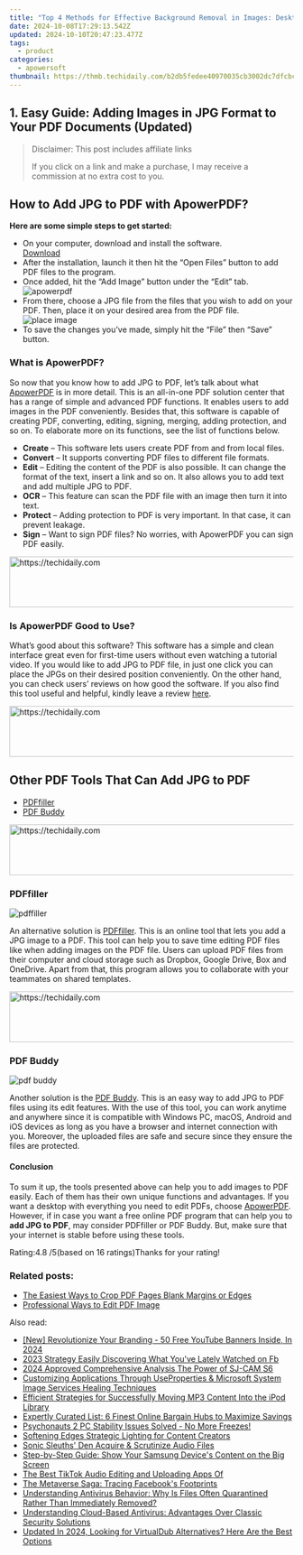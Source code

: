 ```yaml
---
title: "Top 4 Methods for Effective Background Removal in Images: Desktop and Mobile Solutions"
date: 2024-10-08T17:29:13.542Z
updated: 2024-10-10T20:47:23.477Z
tags:
  - product
categories:
  - apowersoft
thumbnail: https://thmb.techidaily.com/b2db5fedee40970035cb3002dc7dfcbc1c0c6f7d7b80bea9905bc131bc260d6b.jpg
---
```


## 1. Easy Guide: Adding Images in JPG Format to Your PDF Documents (Updated)

>  Disclaimer: This post includes affiliate links
>
>  If you click on a link and make a purchase, I may receive a commission at no extra cost to you.
>

## How to Add JPG to PDF with ApowerPDF?

**Here are some simple steps to get started:**

* On your computer, download and install the software.  
[Download](https://tools.techidaily.com/apowersoft/products/)
* After the installation, launch it then hit the “Open Files” button to add PDF files to the program.
* Once added, hit the “Add Image” button under the “Edit” tab.  
![apowerpdf](https://www.apowersoft.com//webusupload.aoscdn.com/apowercom/wp-content/uploads/2020/07/add-image.jpg.webp)
* From there, choose a JPG file from the files that you wish to add on your PDF. Then, place it on your desired area from the PDF file.  
![place image](https://www.apowersoft.com//webusupload.aoscdn.com/apowercom/wp-content/uploads/2020/07/place-jpg.jpg.webp)
* To save the changes you’ve made, simply hit the “File” then “Save” button.

### What is ApowerPDF?

So now that you know how to add JPG to PDF, let’s talk about what [ApowerPDF](https://tools.techidaily.com/apowersoft/apower-pdf/) is in more detail. This is an all-in-one PDF solution center that has a range of simple and advanced PDF functions. It enables users to add images in the PDF conveniently. Besides that, this software is capable of creating PDF, converting, editing, signing, merging, adding protection, and so on. To elaborate more on its functions, see the list of functions below.

* **Create** – This software lets users create PDF from and from local files.
* **Convert** – It supports converting PDF files to different file formats.
* **Edit**  – Editing the content of the PDF is also possible. It can change the format of the text, insert a link and so on. It also allows you to add text and add multiple JPG to PDF.
* **OCR** – This feature can scan the PDF file with an image then turn it into text.
* **Protect** – Adding protection to PDF is very important. In that case, it can prevent leakage.
* **Sign** – Want to sign PDF files? No worries, with ApowerPDF you can sign PDF easily.

<!-- affiliate ads begin -->
<a href="https://dhgate.sjv.io/c/5597632/1186864/12108" target="_top" id="1186864">
  <img src="//a.impactradius-go.com/display-ad/12108-1186864" border="0" alt="https://techidaily.com" width="728" height="90"/>
</a>
<img height="0" width="0" src="https://dhgate.sjv.io/i/5597632/1186864/12108" style="position:absolute;visibility:hidden;" border="0" />
<!-- affiliate ads end -->

### Is ApowerPDF Good to Use?

What’s good about this software? This software has a simple and clean interface great even for first-time users without even watching a tutorial video. If you would like to add JPG to PDF file, in just one click you can place the JPGs on their desired position conveniently. On the other hand, you can check users’ reviews on how good the software. If you also find this tool useful and helpful, kindly leave a review [here](https://www.g2crowd.com/products/apowerpdf/reviews).

<!-- affiliate ads begin -->
<a href="https://appsumo.8odi.net/c/5597632/2151855/7443" target="_top" id="2151855">
  <img src="//a.impactradius-go.com/display-ad/7443-2151855" border="0" alt="https://techidaily.com" width="728" height="90"/>
</a>
<img height="0" width="0" src="https://appsumo.8odi.net/i/5597632/2151855/7443" style="position:absolute;visibility:hidden;" border="0" />
<!-- affiliate ads end -->

## Other PDF Tools That Can Add JPG to PDF

* [PDFfiller](https://tools.techidaily.com/apowersoft/products/)
* [PDF Buddy](https://tools.techidaily.com/apowersoft/products/)

<!-- affiliate ads begin -->
<a href="https://aligracehair.sjv.io/c/5597632/2080317/19272" target="_top" id="2080317">
  <img src="//a.impactradius-go.com/display-ad/19272-2080317" border="0" alt="https://techidaily.com" width="728" height="90"/>
</a>
<img height="0" width="0" src="https://aligracehair.sjv.io/i/5597632/2080317/19272" style="position:absolute;visibility:hidden;" border="0" />
<!-- affiliate ads end -->

### PDFfiller

![pdffiller](https://www.apowersoft.com//webusupload.aoscdn.com/apowercom/wp-content/uploads/2020/07/add-image-pdffiller.jpg.webp)

An alternative solution is [PDFfiller](https://www.pdffiller.com/en/categories/add-image.htm). This is an online tool that lets you add a JPG image to a PDF. This tool can help you to save time editing PDF files like when adding images on the PDF file. Users can upload PDF files from their computer and cloud storage such as Dropbox, Google Drive, Box and OneDrive. Apart from that, this program allows you to collaborate with your teammates on shared templates.

<!-- affiliate ads begin -->
<a href="https://appsumo.8odi.net/c/5597632/2037345/7443" target="_top" id="2037345">
  <img src="//a.impactradius-go.com/display-ad/7443-2037345" border="0" alt="https://techidaily.com" width="728" height="90"/>
</a>
<img height="0" width="0" src="https://appsumo.8odi.net/i/5597632/2037345/7443" style="position:absolute;visibility:hidden;" border="0" />
<!-- affiliate ads end -->

### PDF Buddy

![pdf buddy](https://www.apowersoft.com//webusupload.aoscdn.com/apowercom/wp-content/uploads/2020/07/add-jpg-using-pdfbuddy.jpg.webp)

Another solution is the [PDF Buddy](https://www.pdfbuddy.com/how-to/add-image-to-pdf). This is an easy way to add JPG to PDF files using its edit features. With the use of this tool, you can work anytime and anywhere since it is compatible with Windows PC, macOS, Android and iOS devices as long as you have a browser and internet connection with you. Moreover, the uploaded files are safe and secure since they ensure the files are protected.

#### Conclusion

To sum it up, the tools presented above can help you to add images to PDF easily. Each of them has their own unique functions and advantages. If you want a desktop with everything you need to edit PDFs, choose [ApowerPDF](https://tools.techidaily.com/apowersoft/apower-pdf/). However, if in case you want a free online PDF program that can help you to **add JPG to PDF**, may consider PDFfiller or PDF Buddy. But, make sure that your internet is stable before using these tools.

Rating:4.8 /5(based on 16 ratings)Thanks for your rating!

### Related posts:

* [The Easiest Ways to Crop PDF Pages Blank Margins or Edges](https://tools.techidaily.com/apowersoft/apower-pdf/)
* [Professional Ways to Edit PDF Image](https://tools.techidaily.com/apowersoft/apower-pdf/)

<ins class="adsbygoogle"
     style="display:block"
     data-ad-format="autorelaxed"
     data-ad-client="ca-pub-7571918770474297"
     data-ad-slot="1223367746"></ins>

<ins class="adsbygoogle"
     style="display:block"
     data-ad-client="ca-pub-7571918770474297"
     data-ad-slot="8358498916"
     data-ad-format="auto"
     data-full-width-responsive="true"></ins>

<span class="atpl-alsoreadstyle">Also read:</span>
<div><ul>
<li><a href="https://youtube-data.techidaily.com/evolutionize-your-branding-50-free-youtube-banners-inside-in-2024/"><u>[New] Revolutionize Your Branding - 50 Free YouTube Banners Inside, In 2024</u></a></li>
<li><a href="https://facebook-videos.techidaily.com/2023-strategy-easily-discovering-what-youve-lately-watched-on-fb/"><u>2023 Strategy Easily Discovering What You've Lately Watched on Fb</u></a></li>
<li><a href="https://fox-boxes.techidaily.com/2024-approved-comprehensive-analysis-the-power-of-sj-cam-s6/"><u>2024 Approved Comprehensive Analysis The Power of SJ-CAM S6</u></a></li>
<li><a href="https://win-updates.techidaily.com/customizing-applications-through-useproperties-and-microsoft-system-image-services-healing-techniques/"><u>Customizing Applications Through UseProperties & Microsoft System Image Services Healing Techniques</u></a></li>
<li><a href="https://win-updates.techidaily.com/efficient-strategies-for-successfully-moving-mp3-content-into-the-ipod-library/"><u>Efficient Strategies for Successfully Moving MP3 Content Into the iPod Library</u></a></li>
<li><a href="https://tech-renaissance.techidaily.com/expertly-curated-list-6-finest-online-bargain-hubs-to-maximize-savings/"><u>Expertly Curated List: 6 Finest Online Bargain Hubs to Maximize Savings</u></a></li>
<li><a href="https://win-solutions.techidaily.com/1722992606787-psychonauts-2-pc-stability-issues-solved-no-more-freezes/"><u>Psychonauts 2 PC Stability Issues Solved - No More Freezes!</u></a></li>
<li><a href="https://youtube-data.techidaily.com/ning-edges-strategic-lighting-for-content-creators/"><u>Softening Edges Strategic Lighting for Content Creators</u></a></li>
<li><a href="https://screen-activity-recording.techidaily.com/sonic-sleuths-den-acquire-and-scrutinize-audio-files/"><u>Sonic Sleuths' Den Acquire & Scrutinize Audio Files</u></a></li>
<li><a href="https://win-updates.techidaily.com/step-by-step-guide-show-your-samsung-devices-content-on-the-big-screen/"><u>Step-by-Step Guide: Show Your Samsung Device's Content on the Big Screen</u></a></li>
<li><a href="https://win-updates.techidaily.com/the-best-tiktok-audio-editing-and-uploading-apps-of/"><u>The Best TikTok Audio Editing and Uploading Apps Of</u></a></li>
<li><a href="https://facebook.techidaily.com/the-metaverse-saga-tracing-facebooks-footprints/"><u>The Metaverse Saga: Tracing Facebook's Footprints</u></a></li>
<li><a href="https://win-updates.techidaily.com/understanding-antivirus-behavior-why-is-files-often-quarantined-rather-than-immediately-removed/"><u>Understanding Antivirus Behavior: Why Is Files Often Quarantined Rather Than Immediately Removed?</u></a></li>
<li><a href="https://win-updates.techidaily.com/understanding-cloud-based-antivirus-advantages-over-classic-security-solutions/"><u>Understanding Cloud-Based Antivirus: Advantages Over Classic Security Solutions</u></a></li>
<li><a href="https://smart-video-editing.techidaily.com/updated-in-2024-looking-for-virtualdub-alternatives-here-are-the-best-options/"><u>Updated In 2024, Looking for VirtualDub Alternatives? Here Are the Best Options</u></a></li>
</ul></div>

